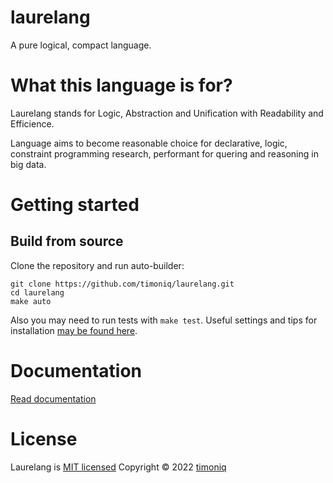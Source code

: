 # laurelang

A pure logical, compact language.

# What this language is for?

Laurelang stands for Logic, Abstraction and Unification with Readability and Efficience.

Language aims to become reasonable choice for declarative, logic, constraint programming research, performant for quering and reasoning in big data.

# Getting started

## Build from source

Clone the repository and run auto-builder:

```
git clone https://github.com/timoniq/laurelang.git
cd laurelang
make auto
```

Also you may need to run tests with `make test`. Useful settings and tips for installation [may be found here](/docs/installation.md).

# Documentation

[Read documentation](/docs/index.md)

# License

Laurelang is [MIT licensed](/LICENSE)
Copyright © 2022 [timoniq](https://github.com/timoniq)